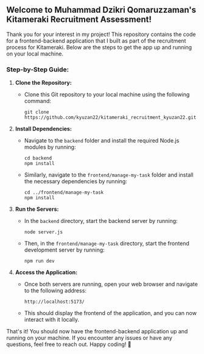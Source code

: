 ## Welcome to Muhammad Dzikri Qomaruzzaman's Kitameraki Recruitment Assessment!

Thank you for your interest in my project! This repository contains the code for a frontend-backend application that I built as part of the recruitment process for Kitameraki. Below are the steps to get the app up and running on your local machine.

### Step-by-Step Guide:

1. **Clone the Repository:**
   - Clone this Git repository to your local machine using the following command:
     ```
     git clone https://github.com/kyuzan22/kitameraki_recruitment_kyuzan22.git
     ```

2. **Install Dependencies:**
   - Navigate to the `backend` folder and install the required Node.js modules by running:
     ```
     cd backend
     npm install
     ```

   - Similarly, navigate to the `frontend/manage-my-task` folder and install the necessary dependencies by running:
     ```
     cd ../frontend/manage-my-task
     npm install
     ```

3. **Run the Servers:**
   - In the `backend` directory, start the backend server by running:
     ```
     node server.js
     ```

   - Then, in the `frontend/manage-my-task` directory, start the frontend development server by running:
     ```
     npm run dev
     ```

4. **Access the Application:**
   - Once both servers are running, open your web browser and navigate to the following address:
     ```
     http://localhost:5173/
     ```
   - This should display the frontend of the application, and you can now interact with it locally.

That's it! You should now have the frontend-backend application up and running on your machine. If you encounter any issues or have any questions, feel free to reach out. Happy coding! 🚀